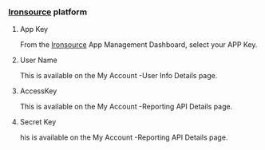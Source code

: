 ### [Ironsource](https://platform.supersonic.com/partners/) platform

1.   App Key
        
        From the [Ironsource](https://platform.supersonic.com/partners/) App Management Dashboard, select your APP  Key.
2.  User Name  

    This is available on the My Account -User Info Details page.
3.  AccessKey 

     This is available on the My Account -Reporting API Details page.
4.  Secret Key 

    his is available on the My Account -Reporting API Details page.